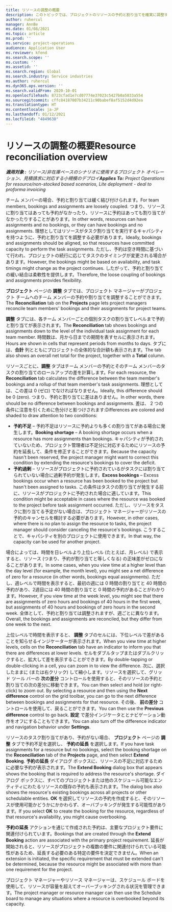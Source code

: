 ```yaml
---
title: リソースの調整の概要
description: このトピックでは、プロジェクトのリソースの予約と割り当てを確実に調整するのに役立つ情報を提供します。
author: ruhercul
manager: AnnBe
ms.date: 01/08/2021
ms.topic: article
ms.prod: ''
ms.service: project-operations
audience: Application User
ms.reviewer: kfend
ms.search.scope: ''
ms.custom: ''
ms.assetid: ''
ms.search.region: Global
ms.search.industry: Service industries
ms.author: ruhercul
ms.dyn365.ops.version: ''
ms.search.validFrom: 2020-10-01
ms.openlocfilehash: 8723cfad1e7cd07774e37023c5427b0a5833a554
ms.sourcegitcommit: cffc84187007b34211c90babef8af5152d4d92ea
ms.translationtype: HT
ms.contentlocale: ja-JP
ms.lasthandoff: 01/12/2021
ms.locfileid: "4849630"
---
```

# <a name="resource-reconciliation-overview"></a><span data-ttu-id="6b6ec-103">リソースの調整の概要</span><span class="sxs-lookup"><span data-stu-id="6b6ec-103">Resource reconciliation overview</span></span>

<span data-ttu-id="6b6ec-104">_**適用対象 :** リソース/非在庫ベースのシナリオに使用するプロジェクト オペレーション、見積請求に対応する小規模のデプロイ_</span><span class="sxs-lookup"><span data-stu-id="6b6ec-104">_**Applies To:** Project Operations for resource/non-stocked based scenarios, Lite deployment - deal to proforma invoicing_</span></span>

<span data-ttu-id="6b6ec-105">チーム メンバーの場合、予約と割り当ては緩く結び付けられます。</span><span class="sxs-lookup"><span data-stu-id="6b6ec-105">For team members, bookings and assignments are loosely coupled.</span></span> <span data-ttu-id="6b6ec-106">つまり、リソースに割り当てはあっても予約がなかったり、リソースに予約はあっても割り当てがなかったりすることがあります。</span><span class="sxs-lookup"><span data-stu-id="6b6ec-106">In other words, resources can have assignments and no bookings, or they can have bookings and no assignments.</span></span> <span data-ttu-id="6b6ec-107">理想としてはリソースがタスク割り当てを実行するキャパシティを持つように、予約と割り当てを調整する必要があります。</span><span class="sxs-lookup"><span data-stu-id="6b6ec-107">Ideally, bookings and assignments should be aligned, so that resources have committed capacity to perform the task assignments.</span></span> <span data-ttu-id="6b6ec-108">ただし、予約は空き時間に基づいて行われ、プロジェクトの続行に応じてタスクのタイミングが変更される場合があります。</span><span class="sxs-lookup"><span data-stu-id="6b6ec-108">However, the bookings might be based on availability, and task timings might change as the project continues.</span></span> <span data-ttu-id="6b6ec-109">したがって、予約と割り当ての緩い結合は柔軟性を提供します。</span><span class="sxs-lookup"><span data-stu-id="6b6ec-109">Therefore, the loose coupling of bookings and assignments provides flexibility.</span></span>

<span data-ttu-id="6b6ec-110">**プロジェクト** ページの **調整** タブでは、プロジェクト マネージャーがプロジェクト チームへのチーム メンバーの予約や割り当てを調整することができます。</span><span class="sxs-lookup"><span data-stu-id="6b6ec-110">The **Reconciliation** tab on the **Projects** page lets project managers reconcile team members' bookings and their assignments for project teams.</span></span>

<span data-ttu-id="6b6ec-111">**調整** タブには、各チーム メンバーごとの個別タスクの割り当てレベルまで予約と割り当てが表示されます。</span><span class="sxs-lookup"><span data-stu-id="6b6ec-111">The **Reconciliation** tab shows bookings and assignments down to the level of the individual task assignment for each team member.</span></span> <span data-ttu-id="6b6ec-112">時間数は、月から日までの期間を表すセルに表示されます。</span><span class="sxs-lookup"><span data-stu-id="6b6ec-112">Hours are shown in cells that represent periods from months to days.</span></span> <span data-ttu-id="6b6ec-113">タブには、**合計** 列とともにプロジェクトの全体的な合計額も表示されます。</span><span class="sxs-lookup"><span data-stu-id="6b6ec-113">The tab also shows an overall net total for the project, together with a **Total** column.</span></span>

<span data-ttu-id="6b6ec-114">リソースごとに、**調整** タブはチーム メンバーの予約とそのチーム メンバーのタスクの割り当てのロールアップの差を計算します。</span><span class="sxs-lookup"><span data-stu-id="6b6ec-114">For each resource, the **Reconciliation** tab calculates the difference between the team member's bookings and a rollup of that team member's task assignments.</span></span> <span data-ttu-id="6b6ec-115">理想としては、この差は 0 (ゼロ) でなければなりません。</span><span class="sxs-lookup"><span data-stu-id="6b6ec-115">Ideally, this difference should be 0 (zero).</span></span> <span data-ttu-id="6b6ec-116">つまり、予約と割り当てに差はありません。</span><span class="sxs-lookup"><span data-stu-id="6b6ec-116">In other words, there should be no difference between bookings and assignments.</span></span> <span data-ttu-id="6b6ec-117">差は、 2 つの条件に注意を引くために色分けと影つけされます:</span><span class="sxs-lookup"><span data-stu-id="6b6ec-117">Differences are colored and shaded to draw attention to two conditions:</span></span>

- <span data-ttu-id="6b6ec-118">**予約不足** – 予約不足はリソースに予約よりも多くの割り当てがある場合に発生します。</span><span class="sxs-lookup"><span data-stu-id="6b6ec-118">**Booking shortage** – A booking shortage occurs when a resource has more assignments than bookings.</span></span> <span data-ttu-id="6b6ec-119">キャパシティが予約されていないため、プロジェクト管理者は不足分に対応するためにリソースの予約を延長して、条件を修正することができます。</span><span class="sxs-lookup"><span data-stu-id="6b6ec-119">Because the capacity hasn't been reserved, the project manager might want to correct this condition by extending the resource's bookings to cover the deficit.</span></span>
- <span data-ttu-id="6b6ec-120">**予約過剰** – リソースがプロジェクトに予約されているがタスクには割り当てられていない場合に過剰予約が発生します。</span><span class="sxs-lookup"><span data-stu-id="6b6ec-120">**Excess bookings** – Excess bookings occur when a resource has been booked to the project but hasn't been assigned to tasks.</span></span> <span data-ttu-id="6b6ec-121">この条件はタスクの割り当てが発生する前に、リソースがプロジェクトに予約された場合に適しています。</span><span class="sxs-lookup"><span data-stu-id="6b6ec-121">This condition might be acceptable in cases where the resource was booked to the project before task assignment occurred.</span></span> <span data-ttu-id="6b6ec-122">ただし、リソースをタスクに割り当てる予定がない場合は、プロジェクト マネージャーがリソースの予約のキャンセルを検討する必要があります。</span><span class="sxs-lookup"><span data-stu-id="6b6ec-122">However, in other cases, where there is no plan to assign the resource to tasks, the project manager should consider canceling the resource's bookings.</span></span> <span data-ttu-id="6b6ec-123">こうすることで、キャパシティを別のプロジェクトに使用できます。</span><span class="sxs-lookup"><span data-stu-id="6b6ec-123">In that way, the capacity can be used for another project.</span></span>

<span data-ttu-id="6b6ec-124">場合によっては、時間を日レベルより上位レベル (たとえば、月レベル) で表示すると、リソース (つまり、予約が割り当てと等しくなる) の正味差がゼロになることがあります。</span><span class="sxs-lookup"><span data-stu-id="6b6ec-124">In some cases, when you view time at a higher level than the day level (for example, the month level), you might see a net difference of zero for a resource (in other words, bookings equal assignments).</span></span> <span data-ttu-id="6b6ec-125">ただし、週レベルで時間を表示すると、最初の週には 0 時間の割り当てと 40 時間の予約があり、2週目には 40 時間の割り当てと 0 時間の予約があることがわかります。</span><span class="sxs-lookup"><span data-stu-id="6b6ec-125">However, if you view time at the week level, you might see that there are assignments of zero hours and bookings of 40 hours in the first week, but assignments of 40 hours and bookings of zero hours in the second week.</span></span> <span data-ttu-id="6b6ec-126">全体として、予約と割り当ては調整されますが、週ごとに異なります。</span><span class="sxs-lookup"><span data-stu-id="6b6ec-126">Overall, the bookings and assignments are reconciled, but they differ from one week to the next.</span></span>

<span data-ttu-id="6b6ec-127">上位レベルで時間を表示すると、 **調整** タブのセルには、下位レベルで差があることを知らせるインジケーターが表示されます。</span><span class="sxs-lookup"><span data-stu-id="6b6ec-127">When you view time at higher levels, cells on the **Reconciliation** tab have an indicator to inform you that there are differences at lower levels.</span></span> <span data-ttu-id="6b6ec-128">セルをダブルタップまたはダブルクリックすると、拡大して差を表示することができます。</span><span class="sxs-lookup"><span data-stu-id="6b6ec-128">By double-tapping or double-clicking in a cell, you can zoom in to view the difference.</span></span> <span data-ttu-id="6b6ec-129">次に、選択したままに (または右クリック) して縮小します。リソースを選択して、グリッド ツール バーの **次の差分** コントロールを使用すると、そのリソースの予約と割り当ての次の差分に移動できます。</span><span class="sxs-lookup"><span data-stu-id="6b6ec-129">You can then select and hold (or right-click) to zoom out. By selecting a resource and then using the **Next difference** control on the grid toolbar, you can go to the next difference between bookings and assignments for that resource.</span></span> <span data-ttu-id="6b6ec-130">その後、 **前の差分** コントロールを使用して、戻ることができます。</span><span class="sxs-lookup"><span data-stu-id="6b6ec-130">You can then use the **Previous difference** control to go back.</span></span> <span data-ttu-id="6b6ec-131">**設定** で差分インジケータととナビゲーション動作をオフにすることもできます。</span><span class="sxs-lookup"><span data-stu-id="6b6ec-131">You can also turn off the difference indicator and navigation behavior under **Settings**.</span></span>

<span data-ttu-id="6b6ec-132">リソースのタスク割り当てがあり、予約がない場合、 **プロジェクト** ページの **調整** タブで予約不足を選択し、 **予約の延長** を選択します。</span><span class="sxs-lookup"><span data-stu-id="6b6ec-132">If you have task assignments for a resource but no bookings, select the booking shortage on the **Reconciliation** tab of the **Projects** page, and then select **Extend Booking**.</span></span> <span data-ttu-id="6b6ec-133">**予約の延長** ダイアログ ボックスに、リソースの不足に対応するために必要な予約が表示されます。</span><span class="sxs-lookup"><span data-stu-id="6b6ec-133">The **Extend Booking** dialog box that appears shows the booking that is required to address the resource's shortage.</span></span> <span data-ttu-id="6b6ec-134">ダイアログ ボックスに、すべてのプロジェクトまたは他のスケジュール可能なエンティティにわたるリソースの既存の予約も表示されます。</span><span class="sxs-lookup"><span data-stu-id="6b6ec-134">The dialog box also shows the resource's existing bookings across all projects or other schedulable entities.</span></span> <span data-ttu-id="6b6ec-135">**OK** を選択してリソースの予約を作成すると、そのリソースが使用可能かどうかにかかわらず、オーバブッキングが発生する可能性があります。</span><span class="sxs-lookup"><span data-stu-id="6b6ec-135">If you select **OK** to create the booking for the resource, regardless of that resource's availability, you might cause overbooking.</span></span>

<span data-ttu-id="6b6ec-136">**予約の延長** アクションを通じて作成された予約は、主要なプロジェクト要件に関連付けられています。</span><span class="sxs-lookup"><span data-stu-id="6b6ec-136">Bookings that are created through the **Extend Booking** action are associated with the primary project requirement.</span></span> <span data-ttu-id="6b6ec-137">延長が開始されると、リソースがプロジェクトの複数の要件に関連付けられている可能性があるため、延長する必要のある特定の要件を決定できません。</span><span class="sxs-lookup"><span data-stu-id="6b6ec-137">When an extension is initiated, the specific requirement that must be extended can't be determined, because the resource might be associated with more than one requirement for the project.</span></span>

<span data-ttu-id="6b6ec-138">プロジェクト マネージャーやリソース マネージャーは、スケジュール ボードを使用して、リソースが容量を超えてオーバーブッキングされる状況を管理できます。</span><span class="sxs-lookup"><span data-stu-id="6b6ec-138">The project manager or resource manager can then use the Schedule board to manage any situations where a resource is overbooked beyond its capacity.</span></span>
